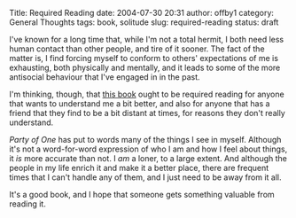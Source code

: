Title: Required Reading
date: 2004-07-30 20:31
author: offby1
category: General Thoughts
tags: book, solitude
slug: required-reading
status: draft

I've known for a long time that, while I'm not a total hermit, I both need less human contact than other people, and tire of it sooner. The fact of the matter is, I find forcing myself to conform to others' expectations of me is exhausting, both physically and mentally, and it leads to some of the more antisocial behaviour that I've engaged in in the past.

I'm thinking, though, that [this book]([http://www.amazon.ca/exec/obidos/ASIN/1569245134/qid=1091244370/ref=sr_8_xs_ap_i1_xgl/702-2225080-2583201](http://www.amazon.ca/exec/obidos/ASIN/1569245134/qid=1091244370/ref=sr_8_xs_ap_i1_xgl/702-2225080-2583201)) ought to be required reading for anyone that wants to understand me a bit better, and also for anyone that has a friend that they find to be a bit distant at times, for reasons they don't really understand.

_Party of One_ has put to words many of the things I see in myself. Although it's not a word-for-word expression of who I am and how I feel about things, it *is* more accurate than not. I *am* a loner, to a large extent. And although the people in my life enrich it and make it a better place, there are frequent times that I can't handle any of them, and I just need to be away from it all.

It's a good book, and I hope that someone gets something valuable from reading it.
